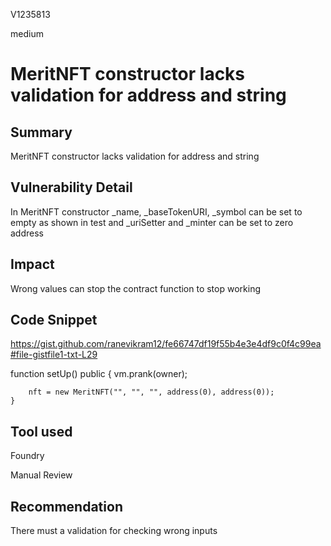 V1235813

medium

# MeritNFT constructor lacks validation for address and string

## Summary
MeritNFT constructor lacks validation for address and string


## Vulnerability Detail

In MeritNFT constructor _name, _baseTokenURI, _symbol can be set to empty as shown in test
and
_uriSetter and _minter can be set to zero address


## Impact
Wrong values can stop the contract function to stop working


## Code Snippet
https://gist.github.com/ranevikram12/fe66747df19f55b4e3e4df9c0f4c99ea#file-gistfile1-txt-L29

 function setUp() public {
        vm.prank(owner);
      
        nft = new MeritNFT("", "", "", address(0), address(0));
    }

## Tool used
Foundry

Manual Review

## Recommendation
There must a validation for checking wrong inputs 
